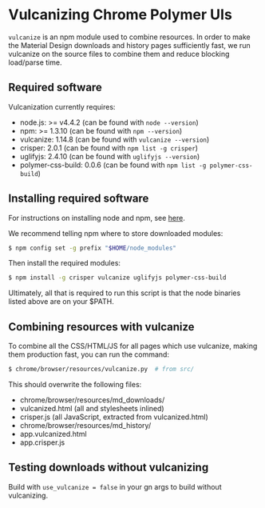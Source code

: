 # Vulcanizing Chrome Polymer UIs

`vulcanize` is an npm module used to combine resources.  In order to make the
Material Design downloads and history pages sufficiently fast, we run vulcanize
on the source files to combine them and reduce blocking load/parse time.

## Required software

Vulcanization currently requires:

- node.js: >= v4.4.2 (can be found with `node --version`)
- npm: >= 1.3.10 (can be found with `npm --version`)
- vulcanize: 1.14.8 (can be found with `vulcanize --version`)
- crisper: 2.0.1 (can be found with `npm list -g crisper`)
- uglifyjs: 2.4.10 (can be found with `uglifyjs --version`)
- polymer-css-build: 0.0.6 (can be found with `npm list -g polymer-css-build`)

## Installing required software

For instructions on installing node and npm, see
[here](https://docs.npmjs.com/getting-started/installing-node).

We recommend telling npm where to store downloaded modules:

```bash
$ npm config set -g prefix "$HOME/node_modules"
```

Then install the required modules:

```bash
$ npm install -g crisper vulcanize uglifyjs polymer-css-build
```

Ultimately, all that is required to run this script is that the node binaries
listed above are on your $PATH.

## Combining resources with vulcanize

To combine all the CSS/HTML/JS for all pages which use vulcanize, making them
production fast, you can run the command:

```bash
$ chrome/browser/resources/vulcanize.py  # from src/
```

This should overwrite the following files:

- chrome/browser/resources/md_downloads/
 - vulcanized.html (all <link rel=import> and stylesheets inlined)
 - crisper.js (all JavaScript, extracted from vulcanized.html)
- chrome/browser/resources/md_history/
 - app.vulcanized.html
 - app.crisper.js

## Testing downloads without vulcanizing

Build with `use_vulcanize = false` in your gn args to build without vulcanizing.
